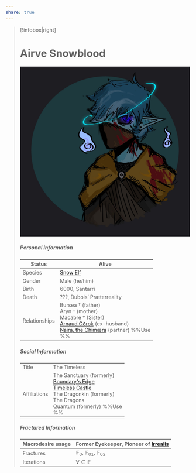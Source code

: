 ```yaml
---
share: true
---
```

> [!infobox|right] 
> <h1>Airve Snowblood</h1> 
> 
> ![200](./Airve_Spooky_Floxbane.jpg)
>  
> <h5>Personal Information</h5>
> 
> | Status |  Alive |
> | ---- | ---- |
> | Species | [Snow Elf](Snow%20Elves.md) |
> | Gender | Male (he/him) |
> | Birth | 6000, Santarri |
> | Death | ???, Dubois’ Præterreality |
> | Relationships | Bursea † (father) <br> Aryn † (mother) <br> Macabre † (Sister) <br> [Arnaud Oðrok](Arnaud%20O%C3%B0rok.md) (ex-husband) <br> [Naira, the Chimæra](Naira,%20the%20Chim%C3%A6ra.md) (partner) %%Use <br>%%|
> 
> <h5> Social Information </h5>
> 
> |  |  |
> | ---- | ---- |
> | Title | The Timeless |
> | Affiliations | The Sanctuary (formerly) <br> [Boundary's Edge](Boundary's%20Edge.md) <br> [Timeless Castle](Timeless%20Castle.md) <br> The Dragonkin (formerly) <br> The Dragons <br> Quantum (formerly) %%Use <br>%% |
> 
> <h5> Fractured Information </h5>
> 
> | Macrodesire usage | Former Eyekeeper, Pioneer of [Irrealis](Irrealis.md) |
> | ---- | ---- |
> | Fractures | $\mathbb{F}_{0}$, $\mathbb{F}_{01}$, $\mathbb{F}_{02}$ |
> | Iterations | $\forall \in \mathbb{F}$ |

